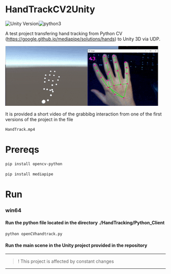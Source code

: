 # HandTrackCV2Unity
![Unity Version](https://img.shields.io/badge/Unity-2020.3.14f1-green.svg)![python3](https://img.shields.io/badge/Python-3.x-blue)

A test project transfering hand tracking from Python CV (https://google.github.io/mediapipe/solutions/hands) to Unity 3D via UDP.

![enter image description here](https://raw.githubusercontent.com/athanoid/HandTrackCV2Unity/main/opencvunity.gif)

It is provided a short video of the grabbibg interaction from one of the first versions of the project in the file

    HandTrack.mp4

# Prereqs

    pip install opencv-python

    pip install mediapipe

# Run
### win64

#### Run the python file located in the directory ./HandTracking/Python_Client

    python openCVhandtrack.py

#### Run the main scene in the Unity project provided in the repository

---
> ! This project is affected by constant changes
---
